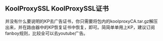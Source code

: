## KoolProxySSL KoolProxySSL证书


并没有什么要说明的KP去广告证书，你只需要将包内的koolproxyCA.tar.gz解压出来，并在路由器中的KP恢复证书中恢复，即可。简简单单用上KP，建议订阅fanboy规则，比较全可以去youtube广告。
